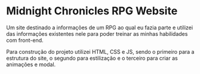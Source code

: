 # Midnight Chronicles RPG Website

Um site destinado a informações de um RPG ao qual eu fazia parte e utilizei das informações existentes nele para poder treinar as minhas habilidades com front-end.

Para construção do projeto utilizei HTML, CSS e JS, sendo o primeiro para a estrutura do site, o segundo para estilização e o terceiro para criar as animações e modal.
